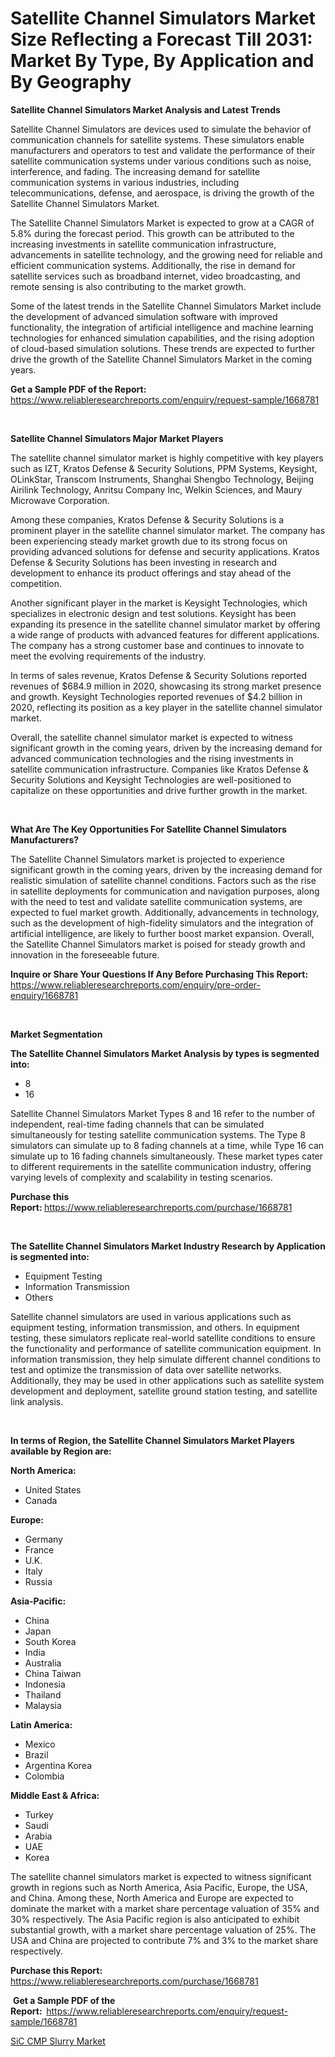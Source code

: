 <p><h1>Satellite Channel Simulators Market Size Reflecting a Forecast Till 2031: Market By Type, By Application and By Geography</h1></p><p><strong>Satellite Channel Simulators Market Analysis and Latest Trends</strong></p>
<p><p>Satellite Channel Simulators are devices used to simulate the behavior of communication channels for satellite systems. These simulators enable manufacturers and operators to test and validate the performance of their satellite communication systems under various conditions such as noise, interference, and fading. The increasing demand for satellite communication systems in various industries, including telecommunications, defense, and aerospace, is driving the growth of the Satellite Channel Simulators Market.</p><p>The Satellite Channel Simulators Market is expected to grow at a CAGR of 5.8% during the forecast period. This growth can be attributed to the increasing investments in satellite communication infrastructure, advancements in satellite technology, and the growing need for reliable and efficient communication systems. Additionally, the rise in demand for satellite services such as broadband internet, video broadcasting, and remote sensing is also contributing to the market growth.</p><p>Some of the latest trends in the Satellite Channel Simulators Market include the development of advanced simulation software with improved functionality, the integration of artificial intelligence and machine learning technologies for enhanced simulation capabilities, and the rising adoption of cloud-based simulation solutions. These trends are expected to further drive the growth of the Satellite Channel Simulators Market in the coming years.</p></p>
<p><strong>Get a Sample PDF of the Report:&nbsp;</strong> <a href="https://www.reliableresearchreports.com/enquiry/request-sample/1668781">https://www.reliableresearchreports.com/enquiry/request-sample/1668781</a></p>
<p>&nbsp;</p>
<p><strong>Satellite Channel Simulators Major Market Players</strong></p>
<p><p>The satellite channel simulator market is highly competitive with key players such as IZT, Kratos Defense & Security Solutions, PPM Systems, Keysight, OLinkStar, Transcom Instruments, Shanghai Shengbo Technology, Beijing Airilink Technology, Anritsu Company Inc, Welkin Sciences, and Maury Microwave Corporation.</p><p>Among these companies, Kratos Defense & Security Solutions is a prominent player in the satellite channel simulator market. The company has been experiencing steady market growth due to its strong focus on providing advanced solutions for defense and security applications. Kratos Defense & Security Solutions has been investing in research and development to enhance its product offerings and stay ahead of the competition.</p><p>Another significant player in the market is Keysight Technologies, which specializes in electronic design and test solutions. Keysight has been expanding its presence in the satellite channel simulator market by offering a wide range of products with advanced features for different applications. The company has a strong customer base and continues to innovate to meet the evolving requirements of the industry.</p><p>In terms of sales revenue, Kratos Defense & Security Solutions reported revenues of $684.9 million in 2020, showcasing its strong market presence and growth. Keysight Technologies reported revenues of $4.2 billion in 2020, reflecting its position as a key player in the satellite channel simulator market.</p><p>Overall, the satellite channel simulator market is expected to witness significant growth in the coming years, driven by the increasing demand for advanced communication technologies and the rising investments in satellite communication infrastructure. Companies like Kratos Defense & Security Solutions and Keysight Technologies are well-positioned to capitalize on these opportunities and drive further growth in the market.</p></p>
<p>&nbsp;</p>
<p><strong>What Are The Key Opportunities For Satellite Channel Simulators Manufacturers?</strong></p>
<p><p>The Satellite Channel Simulators market is projected to experience significant growth in the coming years, driven by the increasing demand for realistic simulation of satellite channel conditions. Factors such as the rise in satellite deployments for communication and navigation purposes, along with the need to test and validate satellite communication systems, are expected to fuel market growth. Additionally, advancements in technology, such as the development of high-fidelity simulators and the integration of artificial intelligence, are likely to further boost market expansion. Overall, the Satellite Channel Simulators market is poised for steady growth and innovation in the foreseeable future.</p></p>
<p><strong>Inquire or Share Your Questions If Any Before Purchasing This Report:</strong> <a href="https://www.reliableresearchreports.com/enquiry/pre-order-enquiry/1668781">https://www.reliableresearchreports.com/enquiry/pre-order-enquiry/1668781</a></p>
<p>&nbsp;</p>
<p><strong>Market Segmentation</strong></p>
<p><strong>The Satellite Channel Simulators Market Analysis by types is segmented into:</strong></p>
<p><ul><li>8</li><li>16</li></ul></p>
<p><p>Satellite Channel Simulators Market Types 8 and 16 refer to the number of independent, real-time fading channels that can be simulated simultaneously for testing satellite communication systems. The Type 8 simulators can simulate up to 8 fading channels at a time, while Type 16 can simulate up to 16 fading channels simultaneously. These market types cater to different requirements in the satellite communication industry, offering varying levels of complexity and scalability in testing scenarios.</p></p>
<p><strong>Purchase this Report:&nbsp;</strong><a href="https://www.reliableresearchreports.com/purchase/1668781">https://www.reliableresearchreports.com/purchase/1668781</a></p>
<p>&nbsp;</p>
<p><strong>The Satellite Channel Simulators Market Industry Research by Application is segmented into:</strong></p>
<p><ul><li>Equipment Testing</li><li>Information Transmission</li><li>Others</li></ul></p>
<p><p>Satellite channel simulators are used in various applications such as equipment testing, information transmission, and others. In equipment testing, these simulators replicate real-world satellite conditions to ensure the functionality and performance of satellite communication equipment. In information transmission, they help simulate different channel conditions to test and optimize the transmission of data over satellite networks. Additionally, they may be used in other applications such as satellite system development and deployment, satellite ground station testing, and satellite link analysis.</p></p>
<p>&nbsp;</p>
<p><strong>In terms of Region, the Satellite Channel Simulators Market Players available by Region are:</strong></p>
<p>
    <p> <strong> North America: </strong>
        <ul>
            <li>United States</li>
            <li>Canada</li>
        </ul>
        </p> 
    <p> <strong> Europe: </strong>
        <ul>
            <li>Germany</li>
            <li>France</li>
            <li>U.K.</li>
            <li>Italy</li>
            <li>Russia</li>
        </ul>
        </p> 
    <p> <strong> Asia-Pacific: </strong>
        <ul>
            <li>China</li>
            <li>Japan</li>
            <li>South Korea</li>
            <li>India</li>
            <li>Australia</li>
            <li>China Taiwan</li>
            <li>Indonesia</li>
            <li>Thailand</li>
            <li>Malaysia</li>
        </ul>
        </p> 
    <p> <strong> Latin America: </strong>
        <ul>
            <li>Mexico</li>
            <li>Brazil</li>
            <li>Argentina Korea</li>
            <li>Colombia</li>
        </ul>
        </p> 
    <p> <strong> Middle East & Africa: </strong>
        <ul>
            <li>Turkey</li>
            <li>Saudi</li>
            <li>Arabia</li>
            <li>UAE</li>
            <li>Korea</li>
        </ul>
    </p>
    </p>
<p><p>The satellite channel simulators market is expected to witness significant growth in regions such as North America, Asia Pacific, Europe, the USA, and China. Among these, North America and Europe are expected to dominate the market with a market share percentage valuation of 35% and 30% respectively. The Asia Pacific region is also anticipated to exhibit substantial growth, with a market share percentage valuation of 25%. The USA and China are projected to contribute 7% and 3% to the market share respectively.</p></p>
<p><strong>Purchase this Report: </strong><a href="https://www.reliableresearchreports.com/purchase/1668781">https://www.reliableresearchreports.com/purchase/1668781</a></p>
<p>&nbsp;<strong>Get a Sample PDF of the Report:&nbsp;&nbsp;</strong><a href="https://www.reliableresearchreports.com/enquiry/request-sample/1668781">https://www.reliableresearchreports.com/enquiry/request-sample/1668781</a></p>
<p><strong></strong></p>
<p><p><a href="https://github.com/ChiragRp1/Market-Research-Report-List-4/blob/main/sic-cmp-slurry-market.md">SiC CMP Slurry Market</a></p></p>